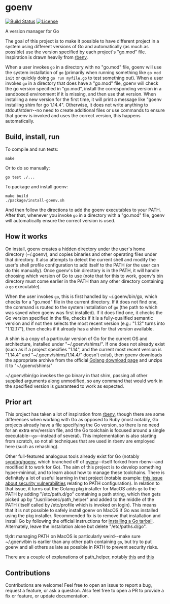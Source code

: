 # goenv

[![Build Status][build-badge]][build]
[![License][license-badge]][license]

A version manager for Go

The goal of this project is to make it possible to have different project in a system using different versions of Go and automatically (as much as possible) use the version specified by each project's "go.mod" file. Inspiration is drawn heavily from [rbenv].

When a user invokes `go` in a directory with no "go.mod" file, goenv will use the system installation of `go` (primarily when running something like `go mod init` or quickly doing `go run myfile.go` to test something out). When a user invokes `go` in a directory that does have a "go.mod" file, goenv will check the go version specified in "go.mod", install the corresponding version in a sandboxed environment if it is missing, and then use that version. When installing a new version for the first time, it will print a message like "goenv installing shim for go 1.14.4". Otherwise, it does not write anything to stdout/stderr--no need to create additional files or use commands to ensure that goenv is invoked and uses the correct version, this happens automatically.

## Build, install, run

To compile and run tests:

```
make
```

Or to do so manually:

```
go test ./...
```

To package and install goenv:

```
make build
./package/install-goenv.sh
```

And then follow the directions to add the goenv executables to your PATH. After that, whenever you invoke `go` in a directory with a "go.mod" file, goenv will automatically ensure the correct version is used.

## How it works

On install, goenv creates a hidden directory under the user's home directory (~/.goenv), and copies binaries and other operating files under that directory. It also attempts to detect the current shell and modify the user's shell profile configuration to add itself to the PATH (or the user can do this manually). Once goenv's bin directory is in the PATH, it will handle choosing which version of Go to use (note that for this to work, goenv's bin directory must come earlier in the PATH than any other directory containing a `go` executable).

When the user invokes `go`, this is first handled by ~/.goenv/bin/go, which checks for a "go.mod" file in the current directory. If it does not find one, the command is routed to the system installation of `go` (the path to which was saved when goenv was first installed). If it does find one, it checks the Go version specified in the file, checks if it is a fully-qualified semantic version and if not then selects the most recent version (e.g.: "1.12" turns into "1.12.17"), then checks if it already has a shim for that version available.

A shim is a copy of a particular version of Go for the current OS and architecture, installed under "~/.goenv/shims/<version>". If one does not already exist (such as if a project specifies "1.14", and the current most recent version is "1.14.4" and "~/.goenv/shims/1.14.4/" doesn't exist), then goenv downloads the appropriate archive from the official [Golang download page] and unzips it to "~/.goenv/shims/<version>"

~/.goenv/bin/go invokes the go binary in that shim, passing all other supplied arguments along unmodified, so any command that would work in the specified version is guaranteed to work as expected.

## Prior art

This project has taken a lot of inspiration from [rbenv], though there are some differences when working with Go as opposed to Ruby (most notably, Go projects already have a file specifying the Go version, so there is no need for an extra env/version file, and the Go toolchain is focused around a single executable--`go`--instead of several). This implementation is also starting from scratch, so not all techniques that are used in rbenv are employed here (such as rehashing).

Other full-featured analogous tools already exist for Go (notably [syndbg/goenv], which branched off of [pyenv]--itself forked from rbenv--and modified it to work for Go). The aim of this project is to develop something hyper-minimal, and to learn about how to manage these toolchains. There is definitely a lot of useful learning in that project (notable example: [this issue about security vulnerabilities] relating to PATH configuration). In relation to that issue, it turns out the Golang pkg installer for MacOS adds `go` to the PATH by adding "/etc/path.d/go" containing a path string, which then gets picked up by "/usr/libexec/path_helper" and added to the middle of the PATH (itself called by /etc/profile which is invoked on login). This means that it is not possible to safely install goenv on MacOS if Go was installed using the pkg installer. Recommended fix is to remove that installation and install Go by following the official instructions for [installing a Go tarball]. Alternately, leave the installation alone but delete "/etc/paths.d/go".

tl;dr: managing PATH on MacOS is particularly weird--make sure ~/.goenv/bin is earlier than any other path containing `go`, but try to put goenv and all others as late as possible in PATH to prevent security risks.

There are a couple of explanations of path_helper, notably [this](http://www.softec.lu/site/DevelopersCorner/MasteringThePathHelper) and [this](http://hea-www.harvard.edu/~fine/OSX/path_helper.html)

## Contributions

Contributions are welcome! Feel free to open an issue to report a bug, request a feature, or ask a question. Also feel free to open a PR to provide a fix or feature, or update documentation.

[rbenv]: https://github.com/rbenv/rbenv#how-rbenv-hooks-into-your-shell
[pyenv]: https://github.com/pyenv/pyenv
[syndbg/goenv]: https://github.com/syndbg/goenv
[this issue about security vulnerabilities]: https://github.com/syndbg/goenv/issues/99
[Golang download page]: https://golang.org/dl/
[installing a Go tarball]: https://golang.org/doc/install#tarball

[build]: https://travis-ci.com/btmorr/goenv
[build-badge]: https://travis-ci.com/btmorr/goenv.svg?branch=edge
[license]: https://github.com/btmorr/goenv/LICENSE
[license-badge]: https://img.shields.io/github/license/btmorr/goenv.svg
